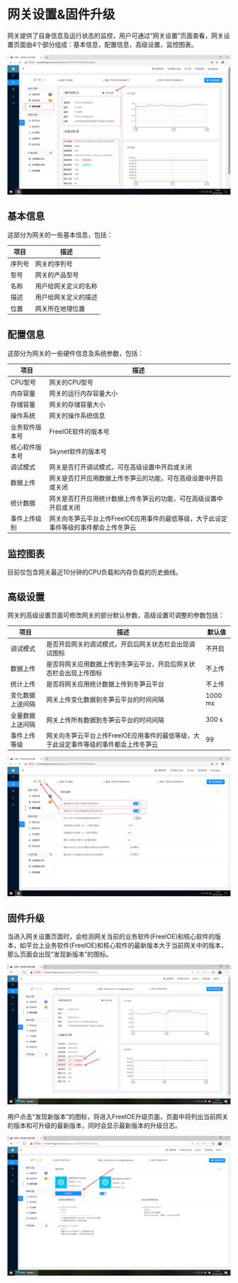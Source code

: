 # 网关设置&固件升级

网关提供了自身信息及运行状态的监控，用户可通过“网关设置”页面查看，网关设置页面由4个部分组成：基本信息，配置信息，高级设置，监控图表。

![](imgs/2019-12-23-17-10-09.png)

## 基本信息
这部分为网关的一些基本信息，包括：

| 项目   | 描述                 |
| ------ | -------------------- |
| 序列号 | 网关的序列号         |
| 型号   | 网关的产品型号       |
| 名称   | 用户给网关定义的名称 |
| 描述   | 用户给网关定义的描述 |
| 位置   | 网关所在地理位置     |




## 配置信息
这部分为网关的一些硬件信息及系统参数，包括：

| 项目           | 描述                                                         |
| -------------- | ------------------------------------------------------------ |
| CPU型号        | 网关的CPU型号                                                |
| 内存容量       | 网关的运行内存容量大小                                       |
| 存储容量       | 网关的存储容量大小                                           |
| 操作系统       | 网关的操作系统信息                                           |
| 业务软件版本号 | FreeIOE软件的版本号                                          |
| 核心软件版本号 | Skynet软件的版本号                                           |
| 调试模式       | 网关是否打开调试模式，可在高级设置中开启或关闭               |
| 数据上传       | 网关是否打开应用数据上传冬笋云的功能，可在高级设置中开启或关闭 |
| 统计数据       | 网关是否打开应用统计数据上传冬笋云的功能，可在高级设置中开启或关闭 |
| 事件上传级别   | 网关向冬笋云平台上传FreeIOE应用事件的最低等级，大于此设定事件等级的事件都会上传冬笋云 |



## 监控图表
目前仅包含网关最近10分钟的CPU负载和内存负载的历史曲线。

## 高级设置
网关的高级设置页面可修改网关的部分默认参数，高级设置可调整的参数包括：

| 项目   | 描述                 |   默认值   |
| ------ | -------------------- |-------------------- |
| 调试模式  | 是否开启网关的调试模式，开启后网关状态栏会出现调试图标  |       不开启     |
| 数据上传  | 是否将网关应用数据上传到冬笋云平台，开启后网关状态栏会出现上传图标   |   不上传 |
| 统计上传  | 是否将网关应用统计数据上传到冬笋云平台 |  不上传  |
| 变化数据上送间隔   | 网关上传变化数据到冬笋云平台的时间间隔 | 1000 ms |
| 全量数据上送间隔   | 网关上传所有数据到冬笋云平台的时间间隔     | 300 s |
| 事件上传等级   | 网关向冬笋云平台上传FreeIOE应用事件的最低等级，大于此设定事件等级的事件都会上传冬笋云     | 99 |

![](imgs/2019-12-23-17-36-18.png)

## 固件升级

当进入网关设置页面时，会检测网关当前的业务软件(FreeIOE)和核心软件的版本，如平台上业务软件(FreeIOE)和核心软件的最新版本大于当前网关中的版本，那么页面会出现“发现新版本”的图标。

![](imgs/2019-12-24-17-25-46.png)

用户点击“发现新版本”的图标，将进入FreeIOE升级页面，页面中将列出当前网关的版本和可升级的最新版本，同时会显示最新版本的升级日志。

![](imgs/2019-12-24-17-26-12.png)